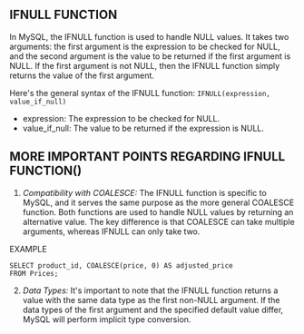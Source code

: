 ## IFNULL FUNCTION
In MySQL, the IFNULL function is used to handle NULL values. It takes two arguments: the first argument is the expression to be checked for NULL, and the second argument is the value to be returned if the first argument is NULL. If the first argument is not NULL, then the IFNULL function simply returns the value of the first argument.

Here's the general syntax of the IFNULL function:
`IFNULL(expression, value_if_null)`

- expression: The expression to be checked for NULL.
- value_if_null: The value to be returned if the expression is NULL.

## MORE IMPORTANT POINTS REGARDING IFNULL FUNCTION()
1. _Compatibility with COALESCE:_
The IFNULL function is specific to MySQL, and it serves the same purpose as the more general COALESCE function. Both functions are used to handle NULL values by returning an alternative value. The key difference is that COALESCE can take multiple arguments, whereas IFNULL can only take two.

EXAMPLE
```
SELECT product_id, COALESCE(price, 0) AS adjusted_price
FROM Prices;
```

2. _Data Types:_
It's important to note that the IFNULL function returns a value with the same data type as the first non-NULL argument. If the data types of the first argument and the specified default value differ, MySQL will perform implicit type conversion.
